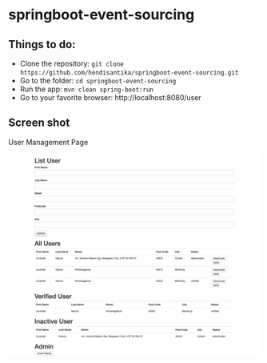 # springboot-event-sourcing

## Things to do:
+ Clone the repository: `git clone https://github.com/hendisantika/springboot-event-sourcing.git`
+ Go to the folder: `cd springboot-event-sourcing`
+ Run the app: `mvn clean spring-boot:run`
+ Go to your favorite browser: http://localhost:8080/user

## Screen shot

User Management Page

![User Management Page](img/UserManagement.png "User Management Page")
